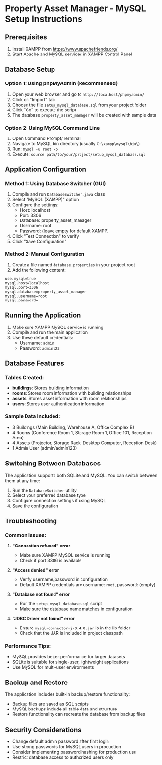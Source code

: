 # Property Asset Manager - MySQL Setup Instructions

## Prerequisites
1. Install XAMPP from https://www.apachefriends.org/
2. Start Apache and MySQL services in XAMPP Control Panel

## Database Setup

### Option 1: Using phpMyAdmin (Recommended)
1. Open your web browser and go to `http://localhost/phpmyadmin/`
2. Click on "Import" tab
3. Choose the file `setup_mysql_database.sql` from your project folder
4. Click "Go" to execute the script
5. The database `property_asset_manager` will be created with sample data

### Option 2: Using MySQL Command Line
1. Open Command Prompt/Terminal
2. Navigate to MySQL bin directory (usually `C:\xampp\mysql\bin\`)
3. Run: `mysql -u root -p`
4. Execute: `source path/to/your/project/setup_mysql_database.sql`

## Application Configuration

### Method 1: Using Database Switcher (GUI)
1. Compile and run `DatabaseSwitcher.java` class
2. Select "MySQL (XAMPP)" option
3. Configure the settings:
   - Host: localhost
   - Port: 3306
   - Database: property_asset_manager
   - Username: root
   - Password: (leave empty for default XAMPP)
4. Click "Test Connection" to verify
5. Click "Save Configuration"

### Method 2: Manual Configuration
1. Create a file named `database.properties` in your project root
2. Add the following content:
```
use.mysql=true
mysql.host=localhost
mysql.port=3306
mysql.database=property_asset_manager
mysql.username=root
mysql.password=
```

## Running the Application

1. Make sure XAMPP MySQL service is running
2. Compile and run the main application
3. Use these default credentials:
   - Username: `admin`
   - Password: `admin123`

## Database Features

### Tables Created:
- **buildings**: Stores building information
- **rooms**: Stores room information with building relationships
- **assets**: Stores asset information with room relationships  
- **users**: Stores user authentication information

### Sample Data Included:
- 3 Buildings (Main Building, Warehouse A, Office Complex B)
- 4 Rooms (Conference Room 1, Storage Room 1, Office 101, Reception Area)
- 4 Assets (Projector, Storage Rack, Desktop Computer, Reception Desk)
- 1 Admin User (admin/admin123)

## Switching Between Databases

The application supports both SQLite and MySQL. You can switch between them at any time:

1. Run the `DatabaseSwitcher` utility
2. Select your preferred database type
3. Configure connection settings if using MySQL
4. Save the configuration

## Troubleshooting

### Common Issues:

1. **"Connection refused" error**
   - Make sure XAMPP MySQL service is running
   - Check if port 3306 is available

2. **"Access denied" error**
   - Verify username/password in configuration
   - Default XAMPP credentials are username: `root`, password: (empty)

3. **"Database not found" error**
   - Run the `setup_mysql_database.sql` script
   - Make sure the database name matches in configuration

4. **"JDBC Driver not found" error**
   - Ensure `mysql-connector-j-8.4.0.jar` is in the lib folder
   - Check that the JAR is included in project classpath

### Performance Tips:
- MySQL provides better performance for larger datasets
- SQLite is suitable for single-user, lightweight applications
- Use MySQL for multi-user environments

## Backup and Restore

The application includes built-in backup/restore functionality:
- Backup files are saved as SQL scripts
- MySQL backups include all table data and structure
- Restore functionality can recreate the database from backup files

## Security Considerations

- Change default admin password after first login
- Use strong passwords for MySQL users in production
- Consider implementing password hashing for production use
- Restrict database access to authorized users only
